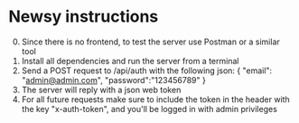 # Newsy instructions

  0. Since there is no frontend, to test the server use Postman or a similar tool
  1. Install all dependencies and run the server from a terminal
  2. Send a POST request to /api/auth with the following json:
        {
          "email": "admin@admin.com",
          "password":"123456789"
        }
  3. The server will reply with a json web token
  4. For all future requests make sure to include the token in the header with the key "x-auth-token", and you'll be logged in with admin privileges
